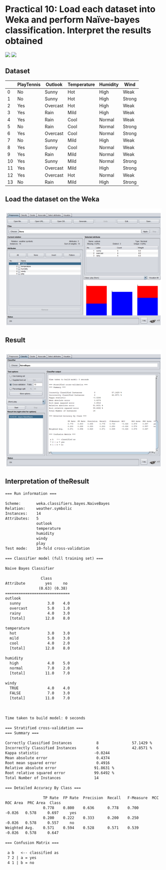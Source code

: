# Practical 10: Load each dataset into Weka and perform Naïve-bayes classification. Interpret the results obtained   
![](https://img.shields.io/badge/Name-Sagar_Darji-blue.svg?style=flat)
![](https://img.shields.io/badge/Enrollment.no-181310132010-blue.svg?style=flat)

## Dataset 

|    | PlayTennis | Outlook  | Temperature | Humidity | Wind   |
|----|------------|----------|-------------|----------|--------|
| 0  | No         | Sunny    | Hot         | High     | Weak   |
| 1  | No         | Sunny    | Hot         | High     | Strong |
| 2  | Yes        | Overcast | Hot         | High     | Weak   |
| 3  | Yes        | Rain     | Mild        | High     | Weak   |
| 4  | Yes        | Rain     | Cool        | Normal   | Weak   |
| 5  | No         | Rain     | Cool        | Normal   | Strong |
| 6  | Yes        | Overcast | Cool        | Normal   | Strong |
| 7  | No         | Sunny    | Mild        | High     | Weak   |
| 8  | Yes        | Sunny    | Cool        | Normal   | Weak   |
| 9  | Yes        | Rain     | Mild        | Normal   | Weak   |
| 10 | Yes        | Sunny    | Mild        | Normal   | Strong |
| 11 | Yes        | Overcast | Mild        | High     | Strong |
| 12 | Yes        | Overcast | Hot         | Normal   | Weak   |
| 13 | No         | Rain     | Mild        | High     | Strong |

## Load the dataset on the Weka 
![png](10-1.png)
## Result
![png](10-2.png)
## Interpretation of theResult

```
=== Run information ===

Scheme:       weka.classifiers.bayes.NaiveBayes 
Relation:     weather.symbolic
Instances:    14
Attributes:   5
              outlook
              temperature
              humidity
              windy
              play
Test mode:    10-fold cross-validation

=== Classifier model (full training set) ===

Naive Bayes Classifier

                Class
Attribute         yes     no
               (0.63) (0.38)
=============================
outlook
  sunny            3.0    4.0
  overcast         5.0    1.0
  rainy            4.0    3.0
  [total]         12.0    8.0

temperature
  hot              3.0    3.0
  mild             5.0    3.0
  cool             4.0    2.0
  [total]         12.0    8.0

humidity
  high             4.0    5.0
  normal           7.0    2.0
  [total]         11.0    7.0

windy
  TRUE             4.0    4.0
  FALSE            7.0    3.0
  [total]         11.0    7.0



Time taken to build model: 0 seconds

=== Stratified cross-validation ===
=== Summary ===

Correctly Classified Instances           8               57.1429 %
Incorrectly Classified Instances         6               42.8571 %
Kappa statistic                         -0.0244
Mean absolute error                      0.4374
Root mean squared error                  0.4916
Relative absolute error                 91.8631 %
Root relative squared error             99.6492 %
Total Number of Instances               14     

=== Detailed Accuracy By Class ===

                 TP Rate  FP Rate  Precision  Recall   F-Measure  MCC      ROC Area  PRC Area  Class
                 0.778    0.800    0.636      0.778    0.700      -0.026   0.578     0.697     yes
                 0.200    0.222    0.333      0.200    0.250      -0.026   0.578     0.557     no
Weighted Avg.    0.571    0.594    0.528      0.571    0.539      -0.026   0.578     0.647     

=== Confusion Matrix ===

 a b   <-- classified as
 7 2 | a = yes
 4 1 | b = no

```
